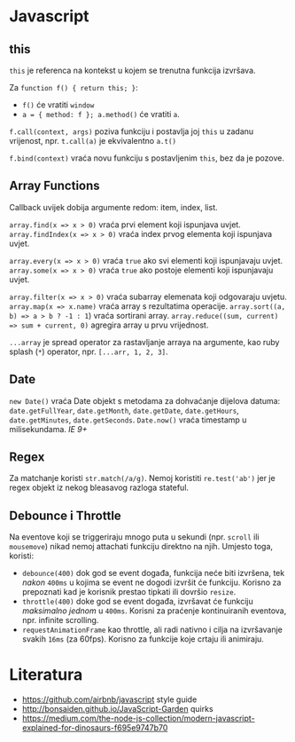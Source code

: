 # Javascript

## this

`this` je referenca na kontekst u kojem se trenutna funkcija izvršava.

Za `function f() { return this; }`:
* `f()` će vratiti `window`
* `a = { method: f }; a.method()` će vratiti `a`.

`f.call(context, args)` poziva funkciju i postavlja joj `this` u zadanu vrijenost, npr. `t.call(a)` je ekvivalentno `a.t()`

`f.bind(context)` vraća novu funkciju s postavljenim `this`, bez da je pozove.

## Array Functions

Callback uvijek dobija argumente redom: item, index, list.

`array.find(x => x > 0)` vraća prvi element koji ispunjava uvjet.
`array.findIndex(x => x > 0)` vraća index prvog elementa koji ispunjava uvjet.

`array.every(x => x > 0)` vraća `true` ako svi elementi koji ispunjavaju uvjet.
`array.some(x => x > 0)` vraća `true` ako postoje elementi koji ispunjavaju uvjet.

`array.filter(x => x > 0)` vraća subarray elemenata koji odgovaraju uvjetu.
`array.map(x => x.name)` vraća array s rezultatima operacije.
`array.sort((a, b) => a > b ? -1 : 1`) vraća sortirani array.
`array.reduce((sum, current) => sum + current, 0)` agregira array u prvu vrijednost.

`...array` je spread operator za rastavljanje arraya na argumente, kao ruby splash (`*`) operator, npr. `[...arr, 1, 2, 3]`.

## Date

`new Date()` vraća Date objekt s metodama za dohvaćanje dijelova datuma: `date.getFullYear`, `date.getMonth`, `date.getDate`, `date.getHours`, `date.getMinutes`, `date.getSeconds`.
`Date.now()` vraća timestamp u milisekundama. _IE 9+_

## Regex

Za matchanje koristi `str.match(/a/g)`. Nemoj koristiti `re.test('ab')` jer je regex objekt iz nekog bleasavog razloga stateful.

## Debounce i Throttle

Na eventove koji se triggeriraju mnogo puta u sekundi (npr. `scroll` ili `mousemove`) nikad nemoj attachati funkciju direktno na njih. Umjesto toga, koristi:
* `debounce(400)` dok god se event događa, funkcija neće biti izvršena, tek *nakon* `400ms` u kojima se event ne dogodi izvršit će funkciju. Korisno za prepoznati kad je korisnik prestao tipkati ili dovršio `resize`.
* `throttle(400)` doke god se event događa, izvršavat će funkciju *maksimalno jednom* u `400ms`. Korisni za praćenje kontinuiranih eventova, npr. infinite scrolling.
* `requestAnimationFrame` kao throttle, ali radi nativno i cilja na izvršavanje svakih `16ms` (za 60fps). Korisno za funkcije koje crtaju ili animiraju.

# Literatura

* https://github.com/airbnb/javascript style guide
* http://bonsaiden.github.io/JavaScript-Garden quirks
* https://medium.com/the-node-js-collection/modern-javascript-explained-for-dinosaurs-f695e9747b70
